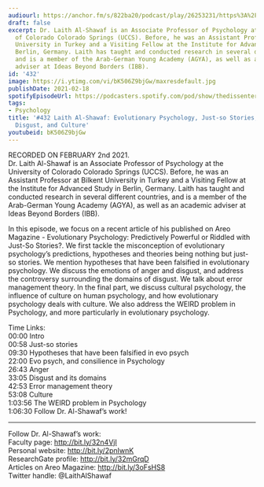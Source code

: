```yaml
---
audiourl: https://anchor.fm/s/822ba20/podcast/play/26253231/https%3A%2F%2Fd3ctxlq1ktw2nl.cloudfront.net%2Fstaging%2F2021-1-5%2F152270839-44100-2-546eee1292e95.m4a
draft: false
excerpt: Dr. Laith Al-Shawaf is an Associate Professor of Psychology at the University
  of Colorado Colorado Springs (UCCS). Before, he was an Assistant Professor at Bilkent
  University in Turkey and a Visiting Fellow at the Institute for Advanced Study in
  Berlin, Germany. Laith has taught and conducted research in several different countries,
  and is a member of the Arab-German Young Academy (AGYA), as well as an academic
  adviser at Ideas Beyond Borders (IBB).
id: '432'
image: https://i.ytimg.com/vi/bK506Z9bjGw/maxresdefault.jpg
publishDate: 2021-02-18
spotifyEpisodeUrl: https://podcasters.spotify.com/pod/show/thedissenter/episodes/432-Laith-Al-Shawaf-Evolutionary-Psychology--Just-so-Stories--Anger-and-Disgust--and-Culture-epvmff
tags:
- Psychology
title: '#432 Laith Al-Shawaf: Evolutionary Psychology, Just-so Stories, Anger and
  Disgust, and Culture'
youtubeid: bK506Z9bjGw
---
```

<div class="timelinks">

RECORDED ON FEBRUARY 2nd 2021.  
Dr. Laith Al-Shawaf is an Associate Professor of Psychology at the University of Colorado Colorado Springs (UCCS). Before, he was an Assistant Professor at Bilkent University in Turkey and a Visiting Fellow at the Institute for Advanced Study in Berlin, Germany. Laith has taught and conducted research in several different countries, and is a member of the Arab-German Young Academy (AGYA), as well as an academic adviser at Ideas Beyond Borders (IBB).

In this episode, we focus on a recent article of his published on Areo Magazine - Evolutionary Psychology: Predictively Powerful or Riddled with Just-So Stories?. We first tackle the misconception of evolutionary psychology’s predictions, hypotheses and theories being nothing but just-so stories. We mention hypotheses that have been falsified in evolutionary psychology. We discuss the emotions of anger and disgust, and address the controversy surrounding the domains of disgust. We talk about error management theory. In the final part, we discuss cultural psychology, the influence of culture on human psychology, and how evolutionary psychology deals with culture. We also address the WEIRD problem in Psychology, and more particularly in evolutionary psychology.

Time Links:  
<time>00:00</time> Intro  
<time>00:58</time> Just-so stories  
<time>09:30</time> Hypotheses that have been falsified in evo psych  
<time>22:00</time> Evo psych, and consilience in Psychology  
<time>26:43</time> Anger  
<time>33:05</time> Disgust and its domains  
<time>42:53</time> Error management theory  
<time>53:08</time> Culture  
<time>1:03:56</time> The WEIRD problem in Psychology  
<time>1:06:30</time> Follow Dr. Al-Shawaf’s work!

---

Follow Dr. Al-Shawaf’s work:  
Faculty page: http://bit.ly/32n4VjI  
Personal website: http://bit.ly/2pnIwnK  
ResearchGate profile: http://bit.ly/32mGrqD  
Articles on Areo Magazine: http://bit.ly/3oFsHS8  
Twitter handle: @LaithAlShawaf
</div>

